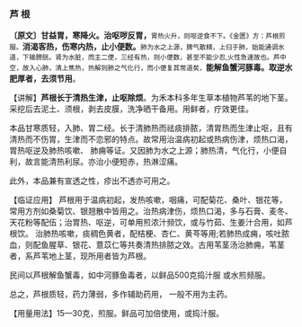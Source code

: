 ###    芦 根

**〔原文〕甘益胃，寒降火。治呕哕反胃，**<small>胃热火升，则呕逆食不下。《金匮》方：芦根煎服。</small>**消渴客热，伤寒内热，止小便数。**<small>肺为水之上源，脾气散精，上归于肺，始能通调水道，下输膀胱。肾为水脏，而主二便，三经有热，则小便数，甚至不能少忍,火性急速故也。芦中空，故入心肺，清上焦热，热解则肺之气化行，而小便复其常道矣，</small>**能解鱼蟹河豚毒。取逆水肥厚者，去须节用**。  

 【讲解】**芦根长于清热生津，止呕除烦**。为禾本科多年生草本植物芦苇的地下茎。采挖后去泥土、须根，剥去皮膜，洗净晒干备用。用鲜者，疗效更佳。 

本品甘寒质轻，入肺、胃二经。长于清肺热而祛痰排脓，清胃热而生津止呕，且有清热而不伤胃，生津而不恋邪的特点。故常用治温病初起或热病伤津，烦热口渴，胃热呕逆及肺热咳嗽、 肺痈等证。又因肺为水之上源；肺热清，气化行，小便自利，故言能清热利尿。亦治小便短赤，热淋涩痛。  

此外，本品兼有宣透之性，疹出不透亦可用之。   

【临证应用】 芦根用于温病初起，发热咳嗽，咽痛，可配菊花、桑叶、银花等，常用方剂如桑菊饮、银翘散中皆用之。治热病津伤，烦热口渴，多与石膏、麦冬、天花粉等配伍；治胃热、呕逆，可单用煎浓汁频饮，或与竹茹、生姜汁合用，如芦根饮。 治肺热咳嗽，痰稠色黄者，配桔梗、杏仁、黄芩等用;若肺热成痈，咳吐脓血，则配鱼腥草、银花、薏苡仁等共奏清热排脓之效。古用苇茎汤治肺痈，苇茎者，系芦苇地上茎，现所用者皆为芦根。

民间以芦根解鱼蟹毒，如中河豚鱼毒者，以鲜品500克捣汁服 或水煎频服。

总之，芦根质轻，药力薄弱，多作辅助药用， 一般不用为主药。

【用量用法】15—30克，煎服。鲜品可加倍使用，或捣汁服。   
